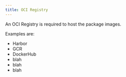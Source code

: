 ```yaml
---
title: OCI Registry
---
```


An OCI Registry is required to host the package images.

Examples are:

* Harbor
* GCR
* DockerHub
* blah
* blah
* blah
